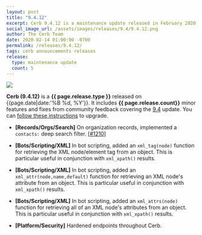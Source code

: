 ```yaml
---
layout: post
title: "9.4.12"
excerpt: Cerb 9.4.12 is a maintenance update released in February 2020 with 2 minor features and fixes from community feedback.
social_image_url: /assets/images/releases/9.4/9.4.12.png
author: The Cerb Team
date: 2020-02-14 01:00:00 -0700
permalink: /releases/9.4.12/
tags: cerb announcements releases
release:
  type: maintenance update
  count: 5
---
```


<div class="cerb-screenshot">
<img src="{{page.social_image_url}}" class="screenshot" style="max-width:500px;">
</div>

**Cerb (9.4.12)** is a **{{ page.release.type }}** released on {{page.date|date:'%B %d, %Y'}}. It includes **{{ page.release.count}}** minor features and fixes from community feedback covering the [9.4](/releases/9.4/) update.  You can [follow these instructions](/docs/upgrading/) to upgrade.

* **[Records/Orgs/Search]** On organization records, implemented a `contacts:` deep search filter. [[#1210](https://github.com/jstanden/cerb/issues/1210)]

* **[Bots/Scripting/XML]** In bot scripting, added an `xml_tag(node)` function for retrieving the XML node/element tag from an object. This is particular useful in conjunction with `xml_xpath()` results.

* **[Bots/Scripting/XML]** In bot scripting, added an `xml_attr(node,name,default)` function for retrieving an XML node's attribute from an object. This is particular useful in conjunction with `xml_xpath()` results.

* **[Bots/Scripting/XML]** In bot scripting, added an `xml_attrs(node)` function for retrieving all of an XML node's attributes from an object. This is particular useful in conjunction with `xml_xpath()` results.

* **[Platform/Security]** Hardened endpoints throughout Cerb.

